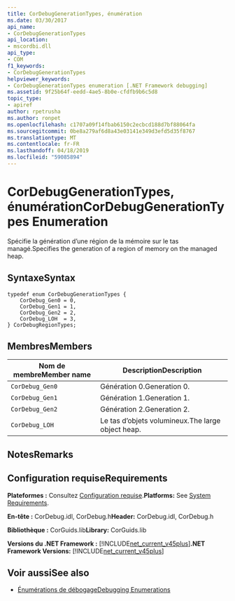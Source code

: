 ```yaml
---
title: CorDebugGenerationTypes, énumération
ms.date: 03/30/2017
api_name:
- CorDebugGenerationTypes
api_location:
- mscordbi.dll
api_type:
- COM
f1_keywords:
- CorDebugGenerationTypes
helpviewer_keywords:
- CorDebugGenerationTypes enumeration [.NET Framework debugging]
ms.assetid: 9f25b64f-eedd-4ae5-8b0e-cfdfb9b6c5d8
topic_type:
- apiref
author: rpetrusha
ms.author: ronpet
ms.openlocfilehash: c1707a09f14fbab6150c2ecbcd188d7bf88064fa
ms.sourcegitcommit: 0be8a279af6d8a43e03141e349d3efd5d35f8767
ms.translationtype: MT
ms.contentlocale: fr-FR
ms.lasthandoff: 04/18/2019
ms.locfileid: "59085894"
---
```

# <a name="cordebuggenerationtypes-enumeration"></a><span data-ttu-id="07e9f-102">CorDebugGenerationTypes, énumération</span><span class="sxs-lookup"><span data-stu-id="07e9f-102">CorDebugGenerationTypes Enumeration</span></span>
<span data-ttu-id="07e9f-103">Spécifie la génération d’une région de la mémoire sur le tas managé.</span><span class="sxs-lookup"><span data-stu-id="07e9f-103">Specifies the generation of a region of memory on the managed heap.</span></span>  
  
## <a name="syntax"></a><span data-ttu-id="07e9f-104">Syntaxe</span><span class="sxs-lookup"><span data-stu-id="07e9f-104">Syntax</span></span>  
  
```  
typedef enum CorDebugGenerationTypes {  
    CorDebug_Gen0 = 0,  
    CorDebug_Gen1 = 1,  
    CorDebug_Gen2 = 2,  
    CorDebug_LOH  = 3,  
} CorDebugRegionTypes;  
```  
  
## <a name="members"></a><span data-ttu-id="07e9f-105">Membres</span><span class="sxs-lookup"><span data-stu-id="07e9f-105">Members</span></span>  
  
|<span data-ttu-id="07e9f-106">Nom de membre</span><span class="sxs-lookup"><span data-stu-id="07e9f-106">Member name</span></span>|<span data-ttu-id="07e9f-107">Description</span><span class="sxs-lookup"><span data-stu-id="07e9f-107">Description</span></span>|  
|-----------------|-----------------|  
|`CorDebug_Gen0`|<span data-ttu-id="07e9f-108">Génération 0.</span><span class="sxs-lookup"><span data-stu-id="07e9f-108">Generation 0.</span></span>|  
|`CorDebug_Gen1`|<span data-ttu-id="07e9f-109">Génération 1.</span><span class="sxs-lookup"><span data-stu-id="07e9f-109">Generation 1.</span></span>|  
|`CorDebug_Gen2`|<span data-ttu-id="07e9f-110">Génération 2.</span><span class="sxs-lookup"><span data-stu-id="07e9f-110">Generation 2.</span></span>|  
|`CorDebug_LOH`|<span data-ttu-id="07e9f-111">Le tas d’objets volumineux.</span><span class="sxs-lookup"><span data-stu-id="07e9f-111">The large object heap.</span></span>|  
  
## <a name="remarks"></a><span data-ttu-id="07e9f-112">Notes</span><span class="sxs-lookup"><span data-stu-id="07e9f-112">Remarks</span></span>  
  
## <a name="requirements"></a><span data-ttu-id="07e9f-113">Configuration requise</span><span class="sxs-lookup"><span data-stu-id="07e9f-113">Requirements</span></span>  
 <span data-ttu-id="07e9f-114">**Plateformes :** Consultez [Configuration requise](../../../../docs/framework/get-started/system-requirements.md).</span><span class="sxs-lookup"><span data-stu-id="07e9f-114">**Platforms:** See [System Requirements](../../../../docs/framework/get-started/system-requirements.md).</span></span>  
  
 <span data-ttu-id="07e9f-115">**En-tête :** CorDebug.idl, CorDebug.h</span><span class="sxs-lookup"><span data-stu-id="07e9f-115">**Header:** CorDebug.idl, CorDebug.h</span></span>  
  
 <span data-ttu-id="07e9f-116">**Bibliothèque :** CorGuids.lib</span><span class="sxs-lookup"><span data-stu-id="07e9f-116">**Library:** CorGuids.lib</span></span>  
  
 <span data-ttu-id="07e9f-117">**Versions du .NET Framework :** [!INCLUDE[net_current_v45plus](../../../../includes/net-current-v45plus-md.md)]</span><span class="sxs-lookup"><span data-stu-id="07e9f-117">**.NET Framework Versions:** [!INCLUDE[net_current_v45plus](../../../../includes/net-current-v45plus-md.md)]</span></span>  
  
## <a name="see-also"></a><span data-ttu-id="07e9f-118">Voir aussi</span><span class="sxs-lookup"><span data-stu-id="07e9f-118">See also</span></span>

- [<span data-ttu-id="07e9f-119">Énumérations de débogage</span><span class="sxs-lookup"><span data-stu-id="07e9f-119">Debugging Enumerations</span></span>](../../../../docs/framework/unmanaged-api/debugging/debugging-enumerations.md)
